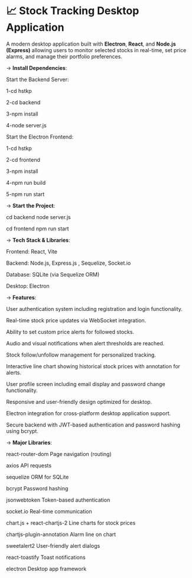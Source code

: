 # 📈 Stock Tracking Desktop Application

A modern desktop application built with **Electron**, **React**, and **Node.js (Express)** allowing users to monitor selected stocks in real-time, set price alarms, and manage their portfolio preferences.

-> **Install Dependencies**:

Start the Backend Server:

1-cd hstkp

2-cd backend

3-npm install

4-node server.js


Start the Electron Frontend:

1-cd hstkp

2-cd frontend 

3-npm install                 

4-npm run build

5-npm run start


-> **Start the Project**:

cd backend            node server.js

cd frontend           npm run start

-> **Tech Stack & Libraries**:

Frontend: React, Vite

Backend: Node.js, Express.js , Sequelize, Socket.io 

Database: SQLite (via Sequelize ORM)

Desktop: Electron


-> **Features**:

User authentication system including registration and login functionality.

Real-time stock price updates via WebSocket integration.

Ability to set custom price alerts for followed stocks.

Audio and visual notifications when alert thresholds are reached.

Stock follow/unfollow management for personalized tracking.

Interactive line chart showing historical stock prices with annotation for alerts.

User profile screen including email display and password change functionality.

Responsive and user-friendly design optimized for desktop.

Electron integration for cross-platform desktop application support.

Secure backend with JWT-based authentication and password hashing using bcrypt.



-> **Major Libraries**:

react-router-dom	Page navigation (routing)

axios API requests

sequelize	ORM for SQLite

bcrypt	Password hashing

jsonwebtoken	Token-based authentication

socket.io	Real-time communication

chart.js + react-chartjs-2	Line charts for stock prices

chartjs-plugin-annotation	Alarm line on chart

sweetalert2	User-friendly alert dialogs

react-toastify	Toast notifications

electron	Desktop app framework



